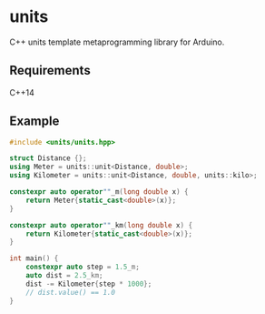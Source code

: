 # units
C++ units template metaprogramming library for Arduino.

## Requirements
C++14

## Example
```c++
#include <units/units.hpp>

struct Distance {};
using Meter = units::unit<Distance, double>;
using Kilometer = units::unit<Distance, double, units::kilo>;

constexpr auto operator""_m(long double x) {
    return Meter{static_cast<double>(x)};
}

constexpr auto operator""_km(long double x) {
    return Kilometer{static_cast<double>(x)};
}

int main() {
    constexpr auto step = 1.5_m;
    auto dist = 2.5_km;
    dist -= Kilometer{step * 1000};
    // dist.value() == 1.0
}
```
